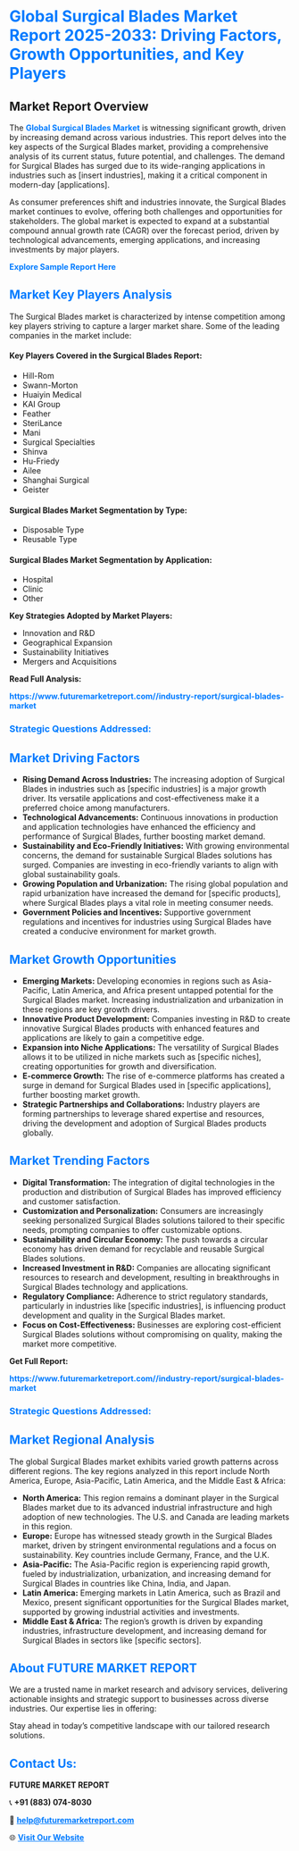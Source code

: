 <h1 style="color: #007BFF;">Global Surgical Blades Market Report 2025-2033: Driving Factors, Growth Opportunities, and Key Players</h1>

<section id="overview">
<h2>Market Report Overview</h2>
<p>The <a href="https://www.futuremarketreport.com//industry-report/surgical-blades-market" style="color: #007BFF; text-decoration: none;"><strong>Global Surgical Blades Market</strong></a> is witnessing significant growth, driven by increasing demand across various industries. This report delves into the key aspects of the Surgical Blades market, providing a comprehensive analysis of its current status, future potential, and challenges. The demand for Surgical Blades has surged due to its wide-ranging applications in industries such as [insert industries], making it a critical component in modern-day [applications].</p>
<p>As consumer preferences shift and industries innovate, the Surgical Blades market continues to evolve, offering both challenges and opportunities for stakeholders. The global market is expected to expand at a substantial compound annual growth rate (CAGR) over the forecast period, driven by technological advancements, emerging applications, and increasing investments by major players.</p>
</section>

<section id="overview">
<p><a href="https://www.futuremarketreport.com//request-sample/reportId=92030" style="color: #007BFF; text-decoration: none;"><strong>Explore Sample Report Here</strong></a></p>
</section>

<section id="key-players">
<h2 style="color: #007BFF;">Market Key Players Analysis</h2>
<p>The Surgical Blades market is characterized by intense competition among key players striving to capture a larger market share. Some of the leading companies in the market include:</p>
<h4>Key Players Covered in the Surgical Blades Report:</h4>
<ul><li>Hill-Rom</li><li>Swann-Morton</li><li>Huaiyin Medical</li><li>KAI Group</li><li>Feather</li><li>SteriLance</li><li>Mani</li><li>Surgical Specialties</li><li>Shinva</li><li>Hu-Friedy</li><li>Ailee</li><li>Shanghai Surgical</li><li>Geister</li></ul>
<h4>Surgical Blades Market Segmentation by Type:</h4>
<ul><li>Disposable Type</li><li>Reusable Type</li></ul>

<h4>Surgical Blades Market Segmentation by Application:</h4>
<ul><li>Hospital</li><li>Clinic</li><li>Other</li></ul>
<p><strong>Key Strategies Adopted by Market Players:</strong></p>
<ul>
<li>Innovation and R&D</li>
<li>Geographical Expansion</li>
<li>Sustainability Initiatives</li>
<li>Mergers and Acquisitions</li>
</ul>
</section>

<section>
<p><strong>Read Full Analysis: </strong></p><a href="https://www.futuremarketreport.com//industry-report/surgical-blades-market" style="color: #007BFF; text-decoration: none;"><strong>https://www.futuremarketreport.com//industry-report/surgical-blades-market</strong></a>
<h3 style="color: #007BFF;">Strategic Questions Addressed:</h3>
</section>

<section id="driving-factors">
<h2 style="color: #007BFF;">Market Driving Factors</h2>
<ul>
<li><strong>Rising Demand Across Industries:</strong> The increasing adoption of Surgical Blades in industries such as [specific industries] is a major growth driver. Its versatile applications and cost-effectiveness make it a preferred choice among manufacturers.</li>
<li><strong>Technological Advancements:</strong> Continuous innovations in production and application technologies have enhanced the efficiency and performance of Surgical Blades, further boosting market demand.</li>
<li><strong>Sustainability and Eco-Friendly Initiatives:</strong> With growing environmental concerns, the demand for sustainable Surgical Blades solutions has surged. Companies are investing in eco-friendly variants to align with global sustainability goals.</li>
<li><strong>Growing Population and Urbanization:</strong> The rising global population and rapid urbanization have increased the demand for [specific products], where Surgical Blades plays a vital role in meeting consumer needs.</li>
<li><strong>Government Policies and Incentives:</strong> Supportive government regulations and incentives for industries using Surgical Blades have created a conducive environment for market growth.</li>
</ul>
</section>

<section id="growth-opportunities">
<h2 style="color: #007BFF;">Market Growth Opportunities</h2>
<ul>
<li><strong>Emerging Markets:</strong> Developing economies in regions such as Asia-Pacific, Latin America, and Africa present untapped potential for the Surgical Blades market. Increasing industrialization and urbanization in these regions are key growth drivers.</li>
<li><strong>Innovative Product Development:</strong> Companies investing in R&D to create innovative Surgical Blades products with enhanced features and applications are likely to gain a competitive edge.</li>
<li><strong>Expansion into Niche Applications:</strong> The versatility of Surgical Blades allows it to be utilized in niche markets such as [specific niches], creating opportunities for growth and diversification.</li>
<li><strong>E-commerce Growth:</strong> The rise of e-commerce platforms has created a surge in demand for Surgical Blades used in [specific applications], further boosting market growth.</li>
<li><strong>Strategic Partnerships and Collaborations:</strong> Industry players are forming partnerships to leverage shared expertise and resources, driving the development and adoption of Surgical Blades products globally.</li>
</ul>
</section>

<section id="trending-factors">
<h2 style="color: #007BFF;">Market Trending Factors</h2>
<ul>
<li><strong>Digital Transformation:</strong> The integration of digital technologies in the production and distribution of Surgical Blades has improved efficiency and customer satisfaction.</li>
<li><strong>Customization and Personalization:</strong> Consumers are increasingly seeking personalized Surgical Blades solutions tailored to their specific needs, prompting companies to offer customizable options.</li>
<li><strong>Sustainability and Circular Economy:</strong> The push towards a circular economy has driven demand for recyclable and reusable Surgical Blades solutions.</li>
<li><strong>Increased Investment in R&D:</strong> Companies are allocating significant resources to research and development, resulting in breakthroughs in Surgical Blades technology and applications.</li>
<li><strong>Regulatory Compliance:</strong> Adherence to strict regulatory standards, particularly in industries like [specific industries], is influencing product development and quality in the Surgical Blades market.</li>
<li><strong>Focus on Cost-Effectiveness:</strong> Businesses are exploring cost-efficient Surgical Blades solutions without compromising on quality, making the market more competitive.</li>
</ul>
</section>

<section>
<p><strong>Get Full Report: </strong></p><a href="https://www.futuremarketreport.com//industry-report/surgical-blades-market" style="color: #007BFF; text-decoration: none;"><strong>https://www.futuremarketreport.com//industry-report/surgical-blades-market</strong></a>
<h3 style="color: #007BFF;">Strategic Questions Addressed:</h3>
</section>


<section id="regional-analysis">
<h2 style="color: #007BFF;">Market Regional Analysis</h2>
<p>The global Surgical Blades market exhibits varied growth patterns across different regions. The key regions analyzed in this report include North America, Europe, Asia-Pacific, Latin America, and the Middle East & Africa:</p>
<ul>
<li><strong>North America:</strong> This region remains a dominant player in the Surgical Blades market due to its advanced industrial infrastructure and high adoption of new technologies. The U.S. and Canada are leading markets in this region.</li>
<li><strong>Europe:</strong> Europe has witnessed steady growth in the Surgical Blades market, driven by stringent environmental regulations and a focus on sustainability. Key countries include Germany, France, and the U.K.</li>
<li><strong>Asia-Pacific:</strong> The Asia-Pacific region is experiencing rapid growth, fueled by industrialization, urbanization, and increasing demand for Surgical Blades in countries like China, India, and Japan.</li>
<li><strong>Latin America:</strong> Emerging markets in Latin America, such as Brazil and Mexico, present significant opportunities for the Surgical Blades market, supported by growing industrial activities and investments.</li>
<li><strong>Middle East & Africa:</strong> The region’s growth is driven by expanding industries, infrastructure development, and increasing demand for Surgical Blades in sectors like [specific sectors].</li>
</ul>
</section>

<footer>
<h2 style="color: #007BFF;">About FUTURE MARKET REPORT</h2>
<p>We are a trusted name in market research and advisory services, delivering actionable insights and strategic support to businesses across diverse industries. Our expertise lies in offering:</p>

<p>Stay ahead in today’s competitive landscape with our tailored research solutions.</p>

<h2 style="color: #007BFF;">Contact Us:</h2>
<p><strong>FUTURE MARKET REPORT</strong></p>
<p>📞 <strong>+91 (883) 074-8030</strong></p>
<p>📧 <strong><a href="mailto:help@futuremarketreport.com" style="color: #007BFF;">help@futuremarketreport.com</a></strong></p>
<p>🌐 <strong><a href="https://www.futuremarketreport.com/" style="color: #007BFF;">Visit Our Website</a></strong></p>
</footer>